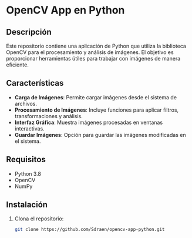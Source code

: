 # OpenCV App en Python

## Descripción
Este repositorio contiene una aplicación de Python que utiliza la biblioteca OpenCV para el procesamiento y análisis de imágenes. El objetivo es proporcionar herramientas útiles para trabajar con imágenes de manera eficiente.

## Características
- **Carga de Imágenes**: Permite cargar imágenes desde el sistema de archivos.
- **Procesamiento de Imágenes**: Incluye funciones para aplicar filtros, transformaciones y análisis.
- **Interfaz Gráfica**: Muestra imágenes procesadas en ventanas interactivas.
- **Guardar Imágenes**: Opción para guardar las imágenes modificadas en el sistema.

## Requisitos
- Python 3.8
- OpenCV
- NumPy 

## Instalación
1. Clona el repositorio:
   ```bash
   git clone https://github.com/Sdraen/opencv-app-python.git
